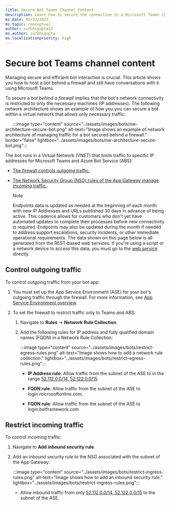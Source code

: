 ```yaml
---
title: Secure Bot Teams Channel Content
description: Learn how to secure the connection to a Microsoft Teams channel bot's web app by using Azure Private Link and Azure Private Endpoint. 
ms.date: 05/23/2025
ms.topic: conceptual
author: surbhigupta12
ms.author: surbhigupta
ms.localizationpriority: high
---
```


# Secure bot Teams channel content

Managing secure and efficient bot interaction is crucial. This article shows you how to host a bot behind a firewall and still have conversations with it using Microsoft Teams.

To secure a *bot behind a firewall* implies that the bot's network connectivity is restricted to only the necessary machines (IP addresses). The following network architecture shows an example of how you you can secure a bot within a virtual network that allows only necessary traffic:

&nbsp;&nbsp;&nbsp;&nbsp;&nbsp;&nbsp;:::image type="content" source="../assets/images/bots/nw-architecture-secure-bot.png" alt-text="Image shows an example of network architecture of managing traffic for a bot secured behind a firewall." border="false" lightbox="../assets/images/bots/nw-architecture-secure-bot.png":::

The bot runs in a Virtual Network (VNET) that limits traffic to specific IP addresses for Microsoft Teams and Azure Bot Service (ABS):

- [The firewall controls *outgoing* traffic.](#control-outgoing-traffic)
- [The Network Security Group (NSG) rules of the App Gateway manage *incoming* traffic.](#restrict-incoming-traffic)

    > [!NOTE]
    > Endpoints data is updated as needed at the beginning of each month with new IP Addresses and URLs published 30 days in advance of being active. This cadence allows for customers who don't yet have automated updates to complete their processes before new connectivity is required. Endpoints may also be updated during the month if needed to address support escalations, security incidents, or other immediate operational requirements. The data shown on this page below is all generated from the REST-based web services.
    > If you're using a script or a network device to access this data, you must go to the [web service](/microsoft-365/enterprise/microsoft-365-ip-web-service?view=o365-worldwide&preserve-view=true) directly.

## Control outgoing traffic

To control outgoing traffic from your bot app:

1. You must set up the App Service Environment (ASE) for your bot's outgoing traffic through the firewall. For more information, see [App Service Environment overview](/azure/app-service/environment/overview).
1. To set the firewall to restrict traffic only to Teams and ABS:

    1. Navigate to **Rules** -> **Network Rule Collection**.
    1. Add the following rules for IP address and fully qualified domain names (FQDN) in a Network Rule Collection:

        :::image type="content" source="../assets/images/bots/restrict-egress-rules.png" alt-text="Image shows how to add a network rule collection." lightbox="../assets/images/bots/restrict-egress-rules.png":::

        - **IP Address rule**: Allow traffic from the subnet of the ASE to in the range [52.112.0.0/14, 52.122.0.0/15](/microsoft-365/enterprise/urls-and-ip-address-ranges?view=o365-worldwide#microsoft-teams&preserve-view=true).

        - **FQDN rule**: Allow traffic from the subnet of the ASE to login.microsoftonline.com.
        - **FQDN rule**: Allow traffic from the subnet of the ASE to login.botframework.com

## Restrict incoming traffic

To control incoming traffic:

1. Navigate to **Add inbound security rule**.
1. Add an inbound security rule to the NSG associated with the subnet of the App Gateway:

    :::image type="content" source="../assets/images/bots/restrict-ingress-rules.png" alt-text="Image shows how to add an inbound security rule." lightbox="../assets/images/bots/restrict-ingress-rules.png":::

    - Allow inbound traffic from only [52.112.0.0/14, 52.122.0.0/15](/microsoft-365/enterprise/urls-and-ip-address-ranges?view=o365-worldwide#microsoft-teams&preserve-view=true) to the subnet of the ASE.
